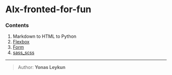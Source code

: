 # Alx-fronted-for-fun

###  Contents

1. Markdown to HTML to Python
2. [Flexbox](https://github.com/hbapte/alx-frontend-for-fun/tree/master/flexbox)
3. [Form](https://github.com/hbapte/alx-frontend-for-fun/tree/master/form)
4. [sass_scss](https://github.com/hbapte/alx-frontend-for-fun/tree/master/sass_scss) 


***

> Author: 
**Yonas Leykun**
